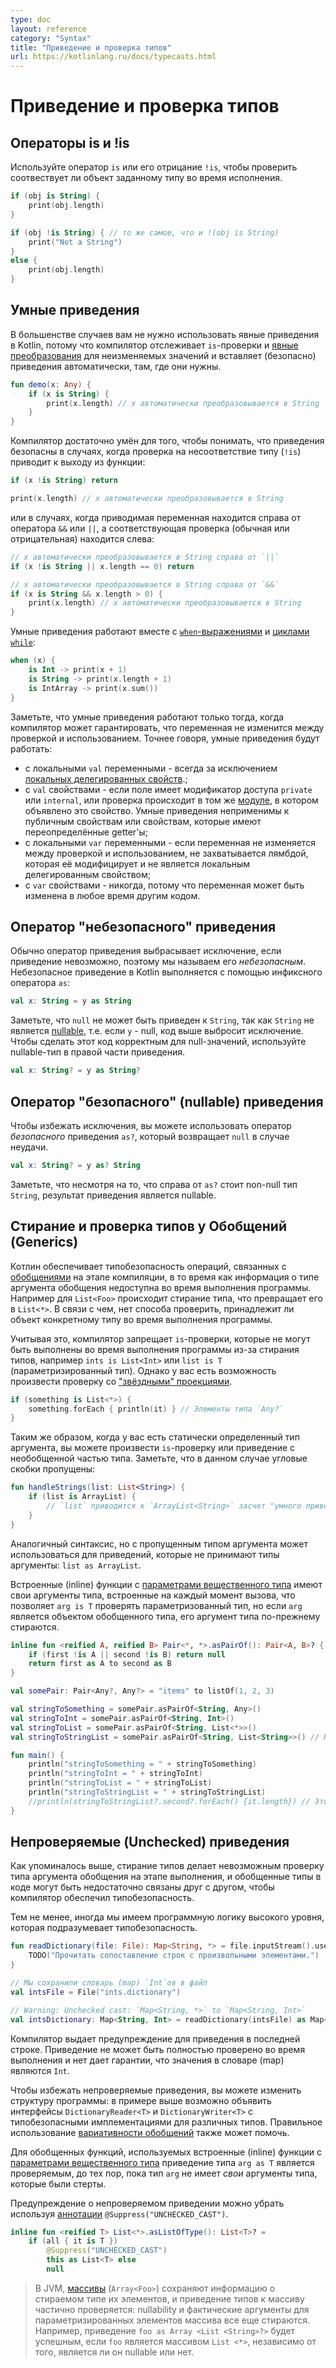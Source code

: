 ```yaml
---
type: doc
layout: reference
category: "Syntax"
title: "Приведение и проверка типов"
url: https://kotlinlang.ru/docs/typecasts.html
---
```


<!-- При переводе статьи оригинальная версия была от 13 January 2022 -->

<!-- Type checks and casts -->
# Приведение и проверка типов

<!-- ## is and !is operators -->
## Операторы is и !is

<!-- Use the `is` operator or its negated form `!is` to perform a runtime check that identifies whether an object conforms to a given type: -->
Используйте оператор `is` или его отрицание `!is`, чтобы проверить соотвествует ли объект заданному типу
во время исполнения.

```kotlin
if (obj is String) {
    print(obj.length)
}

if (obj !is String) { // то же самое, что и !(obj is String)
    print("Not a String")
}
else {
    print(obj.length)
}
```

<a name="smart-casts"></a>

<!-- ## Smart casts -->
## Умные приведения

<!-- In most cases, you don't need to use explicit cast operators in Kotlin because the compiler tracks the
`is`-checks and [explicit casts](#unsafe-cast-operator) for immutable values and inserts (safe) casts automatically when necessary: -->
В большенстве случаев вам не нужно использовать явные приведения в Kotlin,
потому что компилятор отслеживает `is`-проверки и [явные преобразования](#unsafe-cast-operator)
для неизменяемых значений и вставляет (безопасно) приведения автоматически, там, где они нужны.

```kotlin
fun demo(x: Any) {
    if (x is String) {
        print(x.length) // x автоматически преобразовывается в String
    }
}
```

<!-- The compiler is smart enough to know that a cast is safe if a negative check leads to a return: -->
Компилятор достаточно умён для того, чтобы понимать, что приведения безопасны в случаях,
когда проверка на несоответствие типу (`!is`) приводит к выходу из функции:

```kotlin
if (x !is String) return

print(x.length) // x автоматически преобразовывается в String
```

<!-- or if it is on the right-hand side of `&&` or `||` and the proper check (regular or negative) is on the left-hand side: -->
или в случаях, когда приводимая переменная находится справа от оператора `&&` или `||`, а соответствующая проверка
(обычная или отрицательная) находится слева:

```kotlin
// x автоматически преобразовывается в String справа от `||`
if (x !is String || x.length == 0) return

// x автоматически преобразовывается в String справа от `&&`
if (x is String && x.length > 0) {
    print(x.length) // x автоматически преобразовывается в String
}
```

<!-- Smart casts work for [`when` expressions](control-flow.md#when-expression)
and [`while` loops](control-flow.md#while-loops) as well: -->
Умные приведения работают вместе с [`when`-выражениями](control-flow.html#when-expression)
и [циклами `while`](control-flow.html#while-loops):

```kotlin
when (x) {
    is Int -> print(x + 1)
    is String -> print(x.length + 1)
    is IntArray -> print(x.sum())
}
```

<!-- Note that smart casts work only when the compiler can guarantee that the variable won't change between the check and the usage.
More specifically, smart casts can be used under the following conditions: -->
Заметьте, что умные приведения работают только тогда, когда компилятор может гарантировать,
что переменная не изменится между проверкой и использованием.
Точнее говоря, умные приведения будут работать:

<!-- * `val` local variables - always, with the exception of [local delegated properties](delegated-properties.md).
* `val` properties - if the property is private or internal or if the check is performed in the same [module](visibility-modifiers.md#modules) where the property is declared. Smart casts cannot be used on open properties or properties that have custom getters.
* `var` local variables - if the variable is not modified between the check and the usage, is not captured in a lambda that modifies it, and is not a local delegated property.
* `var` properties - never, because the variable can be modified at any time by other code. -->

* с локальными `val` переменными - всегда за исключением [локальных делегированных свойств](delegated-properties.md).;
* с `val` свойствами - если поле имеет модификатор доступа `private` или `internal`, или проверка происходит в том же
[модуле](visibility-modifiers.html#modules), в котором объявлено это свойство.
Умные приведения неприменимы к публичным свойствам или свойствам, которые имеют переопределённые getter'ы;
* с локальными `var` переменными - если переменная не изменяется между проверкой и использованием,
не захватывается лямбдой, которая её модифицирует и не является локальным делегированным свойством;
* с `var` свойствами - никогда, потому что переменная может быть изменена в любое время другим кодом.

<a name="unsafe-cast-operator"></a>

<!-- ## "Unsafe" cast operator -->
## Оператор "небезопасного" приведения

<!-- Usually, the cast operator throws an exception if the cast isn't possible. And so, it's called *unsafe*.
The unsafe cast in Kotlin is done by the infix operator `as`. -->
Обычно оператор приведения выбрасывает исключение, если приведение невозможно, поэтому мы называем его *небезопасным*.
Небезопасное приведение в Kotlin выполняется с помощью инфиксного оператора `as`:

```kotlin
val x: String = y as String
```

<!-- Note that `null` cannot be cast to `String`, as this type is not [nullable](null-safety.md).
If `y` is null, the code above throws an exception.
To make code like this correct for null values, use the nullable type on the right-hand side of the cast: -->
Заметьте, что `null` не может быть приведен к `String`, так как `String` не является [nullable](null-safety.html),
т.е. если `y` - null, код выше выбросит исключение. Чтобы сделать этот код корректным для null-значений,
используйте nullable-тип в правой части приведения.

```kotlin
val x: String? = y as String?
```

<a name="safe-nullable-cast-operator"></a>

<!-- ## "Safe" (nullable) cast operator -->
## Оператор "безопасного" (nullable) приведения

<!-- To avoid exceptions, use the *safe* cast operator `as?`, which returns `null` on failure. -->
Чтобы избежать исключения, вы можете использовать оператор *безопасного* приведения `as?`, который возвращает `null` в
случае неудачи.

```kotlin
val x: String? = y as? String
```

<!-- Note that despite the fact that the right-hand side of `as?` is a non-null type `String`, the result of the cast is nullable. -->
Заметьте, что несмотря на то, что справа от `as?` стоит non-null тип `String`, результат приведения является nullable.

<a name="type-erasure-and-generic-type-checks"></a>

<!-- ## Type erasure and generic type checks -->
## Стирание и проверка типов у Обобщений (Generics)

<!-- Kotlin ensures type safety for operations involving [generics](generics.md) at compile time,
while, at runtime, instances of generic types don't hold information about their actual type arguments. For example,
`List<Foo>` is erased to just `List<*>`. In general, there is no way to check whether an instance belongs to a generic
type with certain type arguments at runtime. -->
Котлин обеспечивает типобезопасность операций, связанных с [обобщениями](generics.html) на этапе компиляции,
в то время как информация о типе аргумента обобщения недоступна во время выполнения программы.
Например для `List<Foo>` происходит стирание типа, что превращает его в `List<*>`. В связи с чем,
нет способа проверить, принадлежит ли объект конкретному типу во время выполнения программы.

<!-- Because of that, the compiler prohibits `is`-checks that cannot be performed at runtime due to type erasure, such as
`ints is List<Int>` or `list is T` (type parameter). You can, however, check an instance against a [star-projected type](generics.md#star-projections): -->
Учитывая это, компилятор запрещает `is`-проверки, которые не могут быть выполнены во время выполнения программы
из-за стирания типов, например `ints is List<Int>` или `list is T` (параметризированный тип).
Однако у вас есть возможность произвести проверку со ["звёздными" проекциями](generics.html#star-projections).

```kotlin
if (something is List<*>) {
    something.forEach { println(it) } // Элементы типа `Any?`
}
```

<!-- Similarly, when you already have the type arguments of an instance checked statically (at compile time),
you can make an `is`-check or a cast that involves the non-generic part of the type. Note that
angle brackets are omitted in this case: -->
Таким же образом, когда у вас есть статически определенный тип аргумента, вы можете произвести `is`-проверку
или приведение с необобщенной частью типа. Заметьте, что в данном случае угловые скобки пропущены:

```kotlin
fun handleStrings(list: List<String>) {
    if (list is ArrayList) {
        // `list` приводится к `ArrayList<String>` засчет "умного приведения"
    }
}
```

<!-- The same syntax but with the type arguments omitted can be used for casts that do not take type arguments into account: `list as ArrayList`.  -->
Аналогичный синтаксис, но с пропущенным типом аргумента может использоваться для приведений,
которые не принимают типы аргументы: `list as ArrayList`.

<!-- Inline functions with [reified type parameters](inline-functions.md#reified-type-parameters) have their actual type arguments
inlined at each call site. This enables `arg is T` checks for the type parameters, but if `arg` is an instance of a
generic type itself, *its* type arguments are still erased. -->
Встроенные (inline) функции с [параметрами вещественного типа](inline-functions.html#reified-type-parameters) имеют свои
аргументы типа, встроенные на каждый момент вызова, что позволяет `arg is T` проверять параметризованный тип, но если
`arg` является объектом обобщенного типа, его аргумент типа по-прежнему стираются.

```kotlin
inline fun <reified A, reified B> Pair<*, *>.asPairOf(): Pair<A, B>? {
    if (first !is A || second !is B) return null
    return first as A to second as B
}

val somePair: Pair<Any?, Any?> = "items" to listOf(1, 2, 3)

val stringToSomething = somePair.asPairOf<String, Any>()
val stringToInt = somePair.asPairOf<String, Int>()
val stringToList = somePair.asPairOf<String, List<*>>()
val stringToStringList = somePair.asPairOf<String, List<String>>() // Нарушает типобезопасность!

fun main() {
    println("stringToSomething = " + stringToSomething)
    println("stringToInt = " + stringToInt)
    println("stringToList = " + stringToList)
    println("stringToStringList = " + stringToStringList)
    //println(stringToStringList?.second?.forEach() {it.length}) // Это вызовет исключение ClassCastException, так как элементы списка не являются строками
}
```

<a name="unchecked-casts"></a>

<!-- ## Unchecked casts -->
## Непроверяемые (Unchecked) приведения

<!-- As established above, type erasure makes checking the actual type arguments of a generic type instance impossible at runtime.
Additionally, generic types in the code might not be connected to each other closely enough for the compiler to ensure
type safety. -->
Как упоминалось выше, стирание типов делает невозможным проверку типа аргумента обобщения на этапе выполнения, и
обобщенные типы в коде могут быть недостаточно связаны друг с другом, чтобы компилятор обеспечил типобезопасность.

<!-- Even so, sometimes we have high-level program logic that implies type safety instead. For example: -->
Тем не менее, иногда мы имеем программную логику высокого уровня, которая подразумевает типобезопасность.

```kotlin
fun readDictionary(file: File): Map<String, *> = file.inputStream().use {
    TODO("Прочитать сопоставление строк с произвольными элементами.")
}

// Мы сохранили словарь (map) `Int`ов в файл
val intsFile = File("ints.dictionary")

// Warning: Unchecked cast: `Map<String, *>` to `Map<String, Int>`
val intsDictionary: Map<String, Int> = readDictionary(intsFile) as Map<String, Int>
```

<!-- A warning appears for the cast in the last line. The compiler can't fully check it at runtime and provides
no guarantee that the values in the map are `Int`. -->
Компилятор выдает предупреждение для приведения в последней строке. Приведение не может быть полностью проверено во
время выполнения и нет дает гарантии, что значения в словаре (map) являются `Int`.

<!-- To avoid unchecked casts, you can redesign the program structure. In the example above, you could use the
`DictionaryReader<T>` and `DictionaryWriter<T>` interfaces with type-safe implementations for different types.
You can introduce reasonable abstractions to move unchecked casts from the call site to the implementation details.
Proper use of [generic variance](generics.md#variance) can also help. -->
Чтобы избежать непроверяемые приведения, вы можете изменить структуру программы: в примере выше
возможно объявить интерфейсы `DictionaryReader<T>` и `DictionaryWriter<T>`
с типобезопасными имплементациями для различных типов. Правильное использование
[вариативности обобщений](generics.html#variance) также может помочь.

<!-- For generic functions, using [reified type parameters](inline-functions.md#reified-type-parameters) makes casts
like `arg as T` checked, unless `arg`'s type has *its own* type arguments that are erased. -->
Для обобщенных функций, используемых встроенные (inline) функции с
[параметрами вещественного типа](inline-functions.html#reified-type-parameters) приведение типа `arg as T` является
проверяемым, до тех пор, пока тип `arg` не имеет *свои* аргументы типа, которые были стерты.

<!-- An unchecked cast warning can be suppressed by [annotating](annotations.md) the statement or the
declaration where it occurs with `@Suppress("UNCHECKED_CAST")`: -->
Предупреждение о непроверяемом приведении можно убрать используя [аннотации](annotations.html) `@Suppress("UNCHECKED_CAST")`.

```kotlin
inline fun <reified T> List<*>.asListOfType(): List<T>? =
    if (all { it is T })
        @Suppress("UNCHECKED_CAST")
        this as List<T> else
        null
```

<!-- >**On the JVM**: [array types](basic-types.md#arrays) (`Array<Foo>`) retain information about the erased type of
>their elements, and type casts to an array type are partially checked: the
>nullability and actual type arguments of the element type are still erased. For example,
>the cast `foo as Array<List<String>?>` will succeed if `foo` is an array holding any `List<*>`, whether it is nullable or not. -->
> В JVM, [массивы](basic-types.html#arrays) (`Array<Foo>`) сохраняют информацию о стираемом типе их элементов,
> и приведение типов к массиву частично проверяется: nullability и фактические аргументы
> для параметризированных элементов массива все еще стираются.
> Например, приведение `foo as Array <List <String>?>` будет успешным, если `foo` является массивом `List <*>`,
> независимо от того, является ли он nullable или нет.
